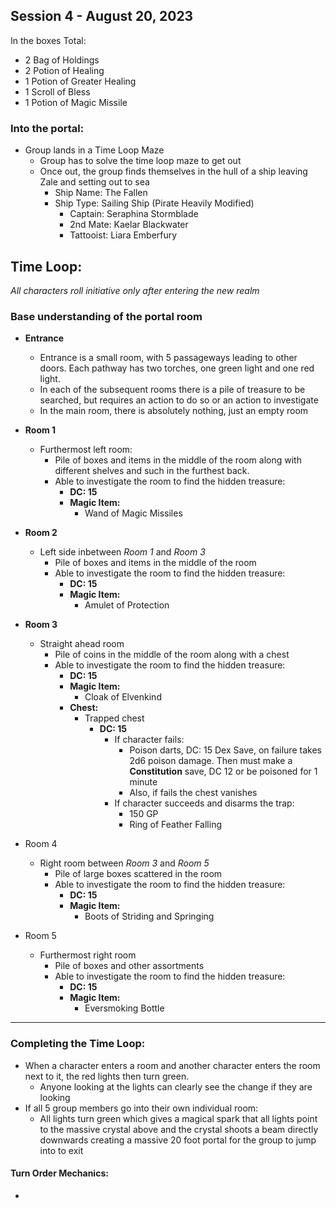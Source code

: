 ## Session 4 - August 20, 2023

In the boxes Total:
- 2 Bag of Holdings
- 2 Potion of Healing
- 1 Potion of Greater Healing
- 1 Scroll of Bless
- 1 Potion of Magic Missile

### Into the portal:
- Group lands in a Time Loop Maze
  - Group has to solve the time loop maze to get out
  - Once out, the group finds themselves in the hull of a ship leaving Zale and setting out to sea
    - Ship Name: The Fallen
    - Ship Type: Sailing Ship (Pirate Heavily Modified)
      - Captain: Seraphina Stormblade
      - 2nd Mate: Kaelar Blackwater
      - Tattooist: Liara Emberfury


## Time Loop:
*All characters roll initiative only after entering the new realm*

### Base understanding of the portal room
- **Entrance**
  - Entrance is a small room, with 5 passageways leading to other doors. Each pathway has two torches, one green light and one red light.
  - In each of the subsequent rooms there is a pile of treasure to be searched, but requires an action to do so or an action to investigate
  - In the main room, there is absolutely nothing, just an empty room

- **Room 1**
  - Furthermost left room:
    - Pile of boxes and items in the middle of the room along with different shelves and such in the furthest back.
    - Able to investigate the room to find the hidden treasure:
      - **DC: 15**
      - **Magic Item:**
        - Wand of Magic Missiles
- **Room 2**
  - Left side inbetween *Room 1* and *Room 3*
    - Pile of boxes and items in the middle of the room
    - Able to investigate the room to find the hidden treasure:
      - **DC: 15**
      - **Magic Item:**
        - Amulet of Protection
- **Room 3**
  - Straight ahead room
    - Pile of coins in the middle of the room along with a chest
    - Able to investigate the room to find the hidden treasure:
      - **DC: 15**
      - **Magic Item:**
        - Cloak of Elvenkind
      - **Chest:**
        - Trapped chest
          - **DC: 15**
            - If character fails:
              - Poison darts, DC: 15 Dex Save, on failure takes 2d6 poison damage. Then must make a **Constitution** save, DC 12 or be poisoned for 1 minute
              - Also, if fails the chest vanishes
            - If character succeeds and disarms the trap:
              - 150 GP
              - Ring of Feather Falling
- Room 4
  - Right room between *Room 3* and *Room 5*
    - Pile of large boxes scattered in the room
    - Able to investigate the room to find the hidden treasure:
      - **DC: 15**
      - **Magic Item:**
        - Boots of Striding and Springing
- Room 5
  - Furthermost right room
    - Pile of boxes and other assortments
    - Able to investigate the room to find the hidden treasure:
      - **DC: 15**
      - **Magic Item:**
        - Eversmoking Bottle

***

### Completing the Time Loop:
- When a character enters a room and another character enters the room next to it, the red lights then turn green.
  - Anyone looking at the lights can clearly see the change if they are looking
- If all 5 group members go into their own individual room:
  - All lights turn green which gives a magical spark that all lights point to the massive crystal above and the crystal shoots a beam directly downwards creating a massive 20 foot portal for the group to jump into to exit

#### Turn Order Mechanics:
- 
